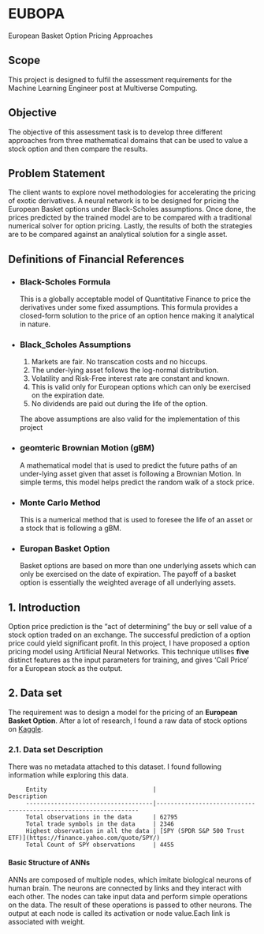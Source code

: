 # EUBOPA
European Basket Option Pricing Approaches

## Scope
This project is designed to fulfil the assessment requirements for the Machine Learning Engineer post at Multiverse 
Computing.

## Objective
The objective of this assessment task is to develop three different approaches from three mathematical domains that can 
be used to value a stock option and then compare the results.

## Problem Statement
The client wants to explore novel methodologies for accelerating the pricing of exotic derivatives.
A neural network is to be designed for pricing the European Basket options under Black-Scholes assumptions. Once done, 
the prices predicted by the trained model are to be compared with a traditional numerical solver for option pricing. 
Lastly, the results of both the strategies are to be compared against an analytical solution for a single asset.

## Definitions of Financial References
* ### Black-Scholes Formula

    This is a globally acceptable model of Quantitative Finance to price the derivatives under some fixed assumptions. 
    This formula provides a closed-form solution to the price of an option hence making it analytical in nature.

* ### Black_Scholes Assumptions

  1. Markets are fair. No transcation costs and no hiccups.
  2. The under-lying asset follows the log-normal distribution.
  3. Volatility and Risk-Free interest rate are constant and known.
  4. This is valid only for European options which can only be exercised on the expiration date.
  5. No dividends are paid out during the life of the option.
                                                           
    
    The above assumptions are also valid for the implementation of this project

* ### geomteric Brownian Motion (gBM)
    A mathematical model that is used to predict the future paths of an under-lying asset given that asset is following
    a Brownian Motion. In simple terms, this model helps predict the random walk of a stock price.

* ### Monte Carlo Method
    This is a numerical method that is used to foresee the life of an asset or a stock that is following a gBM.
* ### Europan Basket Option
    Basket options are based on more than one underlying assets which can only be exercised on the date of expiration. 
    The payoff of a basket option is essentially the weighted average of all underlying assets.  

## 1. Introduction

Option price prediction is the “act of determining” the buy or sell value of a stock option traded on an exchange. The 
successful prediction of a option price could yield significant profit.
In this project, I have proposed a option pricing model using Artificial Neural Networks. This technique utilises 
**five** distinct features as the input parameters for training, and gives ‘Call Price’ for a European stock as the 
output.

## 2.  Data set

The requirement was to design a model for the pricing of an **European Basket Option**. After a lot of research, I 
found a raw data of stock options on [Kaggle](https://www.kaggle.com/bendgame/options-market-trades). 

### 2.1. Data set Description

There was no metadata attached to this dataset. I found following information while exploring this data.

         Entity                              |                    Description
         ------------------------------------|-----------------------------------------------------------------
         Total observations in the data      | 62795
         Total trade symbols in the data     | 2346
         Highest observation in all the data | [SPY (SPDR S&P 500 Trust ETF)](https://finance.yahoo.com/quote/SPY/)
         Total Count of SPY observations     | 4455

#### Basic Structure of ANNs
ANNs are composed of multiple nodes, which imitate biological neurons of human brain. The neurons are connected by links and they interact with each other. The nodes can take input data and perform simple operations on the data. The result of these operations is passed to other neurons. The output at each node is called its activation or node value.Each link is associated with weight.
